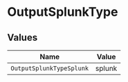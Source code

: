 # OutputSplunkType


## Values

| Name                     | Value                    |
| ------------------------ | ------------------------ |
| `OutputSplunkTypeSplunk` | splunk                   |